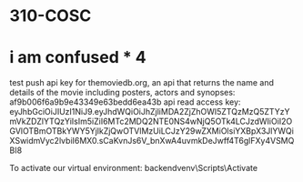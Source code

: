 # 310-COSC

# i am confused * 4

test push
api key for themoviedb.org, an api that returns the name and details of the movie including posters, actors and synopses: af9b006f6a9b9e43349e63bedd6ea43b
api read access key: eyJhbGciOiJIUzI1NiJ9.eyJhdWQiOiJhZjliMDA2ZjZhOWI5ZTQzMzQ5ZTYzYmVkZDZlYTQzYiIsIm5iZiI6MTc2MDQ2NTE0NS4wNjQ5OTk4LCJzdWIiOiI2OGVlOTBmOTBkYWY5YjlkZjQwOTVlMzUiLCJzY29wZXMiOlsiYXBpX3JlYWQiXSwidmVyc2lvbiI6MX0.sCaKvnJs6V_bnXwA4uvmkDeJwff4T6glFXy4VSMQBI8

To activate our virtual environment: backendvenv\Scripts\Activate